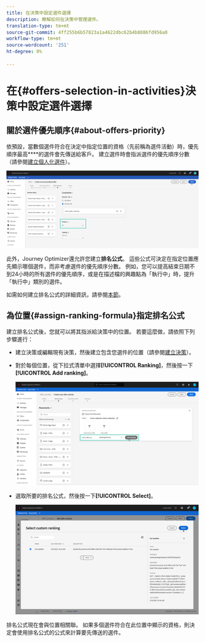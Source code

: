 ```yaml
---
title: 在決策中設定選件選擇
description: 瞭解如何在決策中管理選件。
translation-type: tm+mt
source-git-commit: 4ff255b6b57823a1a4622dbc62b4b8886fd956a0
workflow-type: tm+mt
source-wordcount: '251'
ht-degree: 0%

---
```


# 在{#offers-selection-in-activities}決策中設定選件選擇

## 關於選件優先順序{#about-offers-priority}

依預設，當數個選件符合在決定中指定位置的資格（先前稱為選件活動）時，優先順序最高&#x200B;****&#x200B;的選件會先傳送給客戶。 建立選件時會指派選件的優先順序分數（請參閱[建立個人化選件](../offer-library/creating-personalized-offers.md)）。

![](../assets/offer-priority.png)

此外，Journey Optimizer還允許您建立&#x200B;**排名公式**。 這些公式可決定在指定位置應先顯示哪個選件，而非考慮選件的優先順序分數。 例如，您可以提高結束日期不到24小時的所有選件的優先順序，或是在描述檔的興趣點為「執行中」時，提升「執行中」類別的選件。

如需如何建立排名公式的詳細資訊，請參閱[本節](../offer-library/create-ranking-formulas.md)。

## 為位置{#assign-ranking-formula}指定排名公式

建立排名公式後，您就可以將其指派給決策中的位置。 若要這麼做，請依照下列步驟進行：

* 建立決策或編輯現有決策，然後建立包含您選件的位置（請參閱[建立決策](../offer-activities/create-offer-activities.md)）。

* 對於每個位置，從下拉式清單中選擇&#x200B;**[!UICONTROL Ranking]**，然後按一下&#x200B;**[!UICONTROL Add ranking]**。

   ![](../assets/offer-activity-ranking.png)

* 選取所要的排名公式，然後按一下&#x200B;**[!UICONTROL Select]**。

   ![](../assets/ranking-selection.png)

排名公式現在會與位置相關聯。 如果多個選件符合在此位置中顯示的資格，則決定會使用排名公式的公式來計算要先傳送的選件。
